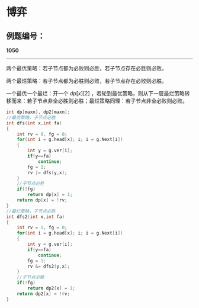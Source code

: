 # 博弈

## 例题编号：

**1050**

------

两个最优策略：若子节点都为必败则必胜，若子节点存在必胜则必败。

两个最烂策略：若子节点都为必胜则必败，若子节点存在必败则必胜。

一个最优一个最烂：开一个 $dp[x][2]$ ，若轮到最优策略，则从下一层最烂策略转移而来：若子节点非全必胜则必胜；最烂策略同理：若子节点非全必败则必败。

```c++
int dp[maxn], dp2[maxn];
//最优策略，子节点必胜
int dfs(int x,int fa)
{
	int rv = 0, fg = 0;
	for(int i = g.head[x]; i; i = g.Next[i])
	{
		int y = g.ver[i];
		if(y==fa)	
			continue;
		fg = 1;
		rv |= dfs(y,x);
	}
    //子节点必胜
	if(!fg)
		return dp[x] = 1;
	return dp[x] = !rv;
}
//最烂策略，子节点必胜
int dfs2(int x,int fa)
{
	int rv = 1, fg = 0;
	for(int i = g.head[x]; i; i = g.Next[i])
	{
		int y = g.ver[i];
		if(y==fa)	
			continue;
		fg = 1;
		rv &= dfs2(y,x);
	}
    //子节点必胜
	if(!fg)
		return dp2[x] = 1;
	return dp2[x] = !rv;
}
```

 